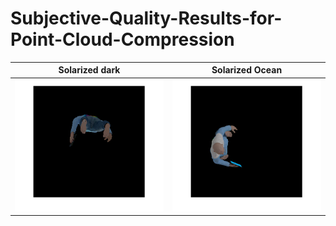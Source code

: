 # Subjective-Quality-Results-for-Point-Cloud-Compression
Solarized dark             |  Solarized Ocean
:-------------------------:|:-------------------------:
![](/Images/1.png)  |  ![](/Images/2.png)
